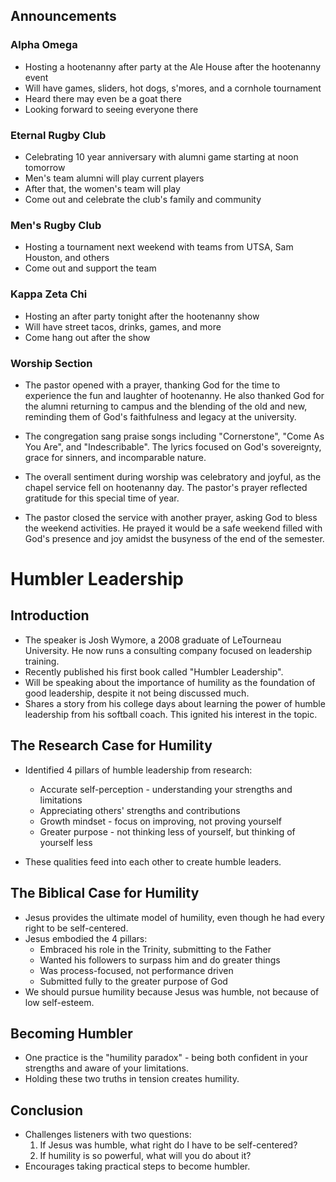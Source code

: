 

## Announcements

### Alpha Omega
- Hosting a hootenanny after party at the Ale House after the hootenanny event
- Will have games, sliders, hot dogs, s'mores, and a cornhole tournament
- Heard there may even be a goat there
- Looking forward to seeing everyone there

### Eternal Rugby Club 
- Celebrating 10 year anniversary with alumni game starting at noon tomorrow 
- Men's team alumni will play current players
- After that, the women's team will play
- Come out and celebrate the club's family and community

### Men's Rugby Club
- Hosting a tournament next weekend with teams from UTSA, Sam Houston, and others
- Come out and support the team

### Kappa Zeta Chi
- Hosting an after party tonight after the hootenanny show
- Will have street tacos, drinks, games, and more
- Come hang out after the show


### Worship Section

- The pastor opened with a prayer, thanking God for the time to experience the fun and laughter of hootenanny. He also thanked God for the alumni returning to campus and the blending of the old and new, reminding them of God's faithfulness and legacy at the university. 

- The congregation sang praise songs including "Cornerstone", "Come As You Are", and "Indescribable". The lyrics focused on God's sovereignty, grace for sinners, and incomparable nature. 

- The overall sentiment during worship was celebratory and joyful, as the chapel service fell on hootenanny day. The pastor's prayer reflected gratitude for this special time of year.

- The pastor closed the service with another prayer, asking God to bless the weekend activities. He prayed it would be a safe weekend filled with God's presence and joy amidst the busyness of the end of the semester.


# Humbler Leadership

## Introduction
- The speaker is Josh Wymore, a 2008 graduate of LeTourneau University. He now runs a consulting company focused on leadership training.
- Recently published his first book called "Humbler Leadership". 
- Will be speaking about the importance of humility as the foundation of good leadership, despite it not being discussed much.
- Shares a story from his college days about learning the power of humble leadership from his softball coach. This ignited his interest in the topic.

## The Research Case for Humility
- Identified 4 pillars of humble leadership from research:
  - Accurate self-perception - understanding your strengths and limitations
  - Appreciating others' strengths and contributions
  - Growth mindset - focus on improving, not proving yourself
  - Greater purpose - not thinking less of yourself, but thinking of yourself less

- These qualities feed into each other to create humble leaders.

## The Biblical Case for Humility 
- Jesus provides the ultimate model of humility, even though he had every right to be self-centered.
- Jesus embodied the 4 pillars:
  - Embraced his role in the Trinity, submitting to the Father
  - Wanted his followers to surpass him and do greater things
  - Was process-focused, not performance driven
  - Submitted fully to the greater purpose of God
- We should pursue humility because Jesus was humble, not because of low self-esteem.

## Becoming Humbler
- One practice is the "humility paradox" - being both confident in your strengths and aware of your limitations.
- Holding these two truths in tension creates humility.

## Conclusion
- Challenges listeners with two questions:
  1. If Jesus was humble, what right do I have to be self-centered?
  2. If humility is so powerful, what will you do about it?
- Encourages taking practical steps to become humbler.